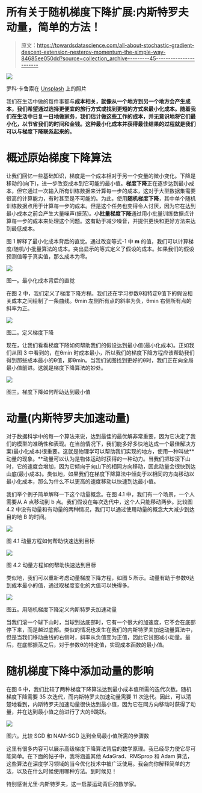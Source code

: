 # 所有关于随机梯度下降扩展:内斯特罗夫动量，简单的方法！

> 原文：<https://towardsdatascience.com/all-about-stochastic-gradient-descent-extension-nesterov-momentum-the-simple-way-84685ee050dd?source=collection_archive---------45----------------------->

![](img/de66dd6d7e82cb008a0a4996216406b1.png)

罗科·卡鲁索在 [Unsplash](https://unsplash.com/?utm_source=medium&utm_medium=referral) 上的照片

我们在生活中做的每件事都与**成本相关，就像从一个地方到另一个地方会产生成本，我们希望通过选择更便宜的旅行方式或找到更短的方式来最小化成本。随着我们在生活中日复一日地做家务，我们估计做这些工作的成本，并无意识地将它们最小化，以节省我们的时间和金钱。这种最小化成本并获得最佳结果的过程就是我们可以与梯度下降联系起来的。**

# **概述原始梯度下降算法**

让我们回忆一些基础知识，梯度是一个成本相对于另一个变量的微小变化。下降是移动的(向下)，进一步改变成本到它可能的最小值。**梯度下降**正在逐步达到最小成本，但它通过一次输入所有训练数据来计算每一步的成本，这对于大型数据集需要很高的计算能力，有时甚至是不可能的。为此，使用**随机梯度下降**，其中单个随机训练数据点用于计算每一步的成本。但是这个任务也变得令人讨厌，因为它在达到最小成本之前会产生大量噪声(振荡)。**小批量梯度下降**通过用小批量训练数据点计算每一步的成本来处理这个问题。这有助于减少噪音，并提供更快和更好方法来达到最低成本。

图 1 解释了最小化成本背后的直觉。通过改变等式-1 中 **m** 的值，我们可以计算梯度/随机/小批量算法的成本。突出显示的等式定义了假设的成本。如果我们的假设预测值等于真实值，那么成本为零。

![](img/e143c7419876fc6ec8a6f0cf8c86eb25.png)

图一。最小化成本背后的直觉

在图 2 中，我们定义了梯度下降方程。我们还在学习参数θ和特定θ值下的假设相关成本之间绘制了一条曲线。θmin 左侧所有点的斜率为负，θmin 右侧所有点的斜率为正。

![](img/30d6a98af15ebe3ca11af64bc305bfaf.png)

图二。定义梯度下降

现在，让我们看看梯度下降如何帮助我们的假设达到最小值(最小化成本)。正如我们从图 3 中看到的，在θmin 时成本最小，所以我们的梯度下降方程应该帮助我们得到那些成本最小的θ值，即θmin。当我们试图找到更好的θ时，我们正在向全局最小值前进。这就是梯度下降算法的妙处。

![](img/0262889d2e684615d136ee5708fc8b21.png)

图三。梯度下降如何帮助达到最小值

# **动量(内斯特罗夫加速动量)**

对于数据科学中的每一个算法来说，达到最佳的最优解非常重要，因为它决定了我们的模型的准确性和表现。在当前情况下，我们能多好多快地达成一个最佳解决方案(最小化成本)很重要。这就是物理学可以帮助我们实现的地方，使用一种叫做**动量的现象。**动量可以认为是物体运动时获得的一种动力。当我们把球滚下山时，它的速度会增加，因为它倾向于向山下的相同方向移动，因此动量会很快到达山底(最小成本)。类似地，如果我们在梯度下降算法中倾向于以相同的方向移动以最小化成本，那么为什么不以更高的速度移动以快速到达最小值。

我们举个例子简单解释一下这个动量概念。在图 4.1 中，我们有一个场景，一个人需要从 A 点移动到 b 点。我们假设在每次迭代中，这个人只能移动两步。比较图 4.2 中没有动量和有动量的两种情况，我们可以通过使用动量的概念大大减少到达目的地 B 的时间。

![](img/c30f086d9518ed98eb05226bb42dd76c.png)

图 4.1 动量方程如何帮助快速达到目标

![](img/11865880cc9a7dc28e0cefcd0a6591d7.png)

图 4.2 动量方程如何帮助快速达到目标

类似地，我们可以重新考虑动量梯度下降方程，如图 5 所示。动量有助于参数θ达到成本最小的值，通过取梯度变化的大值可以快得多。

![](img/2cad3e928c02dc98213fac2b364f8b62.png)

图五。用随机梯度下降定义内斯特罗夫加速动量

当我们滚一个球下山时，当球到达底部时，它有一个很大的加速度，它不会在底部停下来，而是越过底部。类似的情况也发生在我们的内斯特罗夫加速动量算法中，但是当我们移动曲线的右侧时，斜率从负值变为正值，因此它试图减小动量。最后，在底部振荡之后，对于参数θ的特定值，实现成本函数的最小值。

# **随机梯度下降中添加动量的影响**

在图 6 中，我们比较了两种梯度下降算法达到最小成本值所需的迭代次数。随机梯度下降需要 35 次迭代，而内斯特罗夫加速动量需要 11 次迭代。因此，可以清楚地看到，内斯特罗夫加速动量很快达到最小值，因为它在同方向移动时获得了动量，并在达到最小值之前进行了大的θ跳跃。

![](img/20dc885655371ef0b3dae31d93c5ae48.png)

图六。比较 SGD 和 NAM-SGD 达到全局最小值所需的步骤数

这里有很多内容可以展示高级梯度下降算法背后的数学原理。我已经尽力使它尽可能简单。在下面的帖子中，我将涵盖其他 AdaGrad、RMSprop 和 Adam 算法，这些算法在深度学习领域的当今优化技术中被广泛使用。我会向你解释简单的方法，以及在什么时候使用哪种方法。到时候见！

特别感谢尤里·内斯特罗夫，这一启蒙运动背后的数学家。